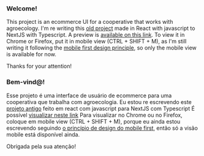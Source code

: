 ### Welcome!
This project is an ecommerce UI for a cooperative that works with agroecology.
I'm re writing this [old project](https://licuru.github.io/agriculture_ecommerce_ui/) made in React with javascript to NextJS with Typescript.
A preview is [available on this link](https://agroecology-ecommerce-ui.vercel.app/).
To view it in Chrome or Firefox, put it in mobile view (CTRL + SHIFT + M),
as I'm still writing it following the [mobile first design principle](https://www.geeksforgeeks.org/mobile-first-design/), so only
the mobile view is available for now.

Thanks for your attention!


### Bem-vind@!
Esse projeto é uma interface de usuário de ecommerce para uma cooperativa que trabalha com agroecologia.
Eu estou re escrevendo este [projeto antigo](https://licuru.github.io/agriculture_ecommerce_ui/) feito em react com javascript para NextJS com Typescript
É possível [visualizar neste link](https://agroecology-ecommerce-ui.vercel.app/)
Para visualizar no Chrome ou no Firefox, coloque em mobile view (CTRL + SHIFT + M),
porque eu ainda estou escrevendo seguindo [o princípio de design do mobile first](https://www.geeksforgeeks.org/mobile-first-design/),
então só a visão mobile está disponível ainda.

Obrigada pela sua atenção!

